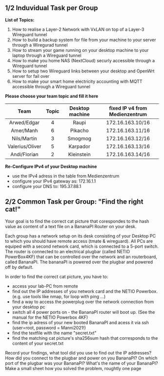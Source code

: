 ## 1/2 Induvidual Task per Group

**List of Topics:**

1. How to realise a Layer-2 Network with VxLAN on top of a Layer-3 Wireguard tunnel
2. How to build a backup system for file from your machine to your server through a Wiregurad tunnel
3. How to stream your game running on your desktop machine to your laptop through a Wireguard tunnel
4. How to make you home NAS (NextCloud) securly accessible through a Wireguard tunnel
5. How to setup two Wireguard links between your desktop and OpenWrt server for fail over
6. How to make your smart home electricity accounting with MQTT accessible through a Wireguard tunnel

**Please choose your team topic and fill it here**

|  Team 	       |   Topic   |   Desktop machine   |  fixed IP v4 from Medienzentrum
| :-------------:| :-------: | :----------------:  | :------------------------------: 
| Arwed/Edgar    | 4         |       Raupi         |   172.16.163.10/16
| Amer/Manh      | 6         |       Pikacho       |   172.16.163.11/16
| Nils/Martin    | 3         |       Smogmog       |   172.16.163.12/16
| Valerius/Oliver| 5         |       Karpador      |   172.16.163.13/16
| Andi/Florian   | 2         |       Kleinstein    |   172.16.163.14/16     

**Re-Configure IPv4 of your Desktop machine**
- use the IPv4 adress in the table from Medienzentrum
- configure your IPv4 gateway as: 172.16.1.1
- configure your DNS to: 195.37.88.1


## 2/2 Common Task per Group: "Find the right cat!"

Your goal is to find the correct cat picture that corespondes to the hash value as content of a text file on a BananaPI Router on your desk.

Each group has a network setup on its desk consisting of your Desktop PC to which you should have remote access (tmate & wireguard). 
All PCs are equiped with a second network card, which is connected to a 5-port switch. 
The router is connected to an electrical plugbar (called NETIO PowerBox4KF) that can be controlled over the network and an routerboard, called BananaPI. 
The bananaPI is powered over the plugbar and powered off by default.

In order to find the correct cat picture, you have to:

- access your lab-PC from remote
- find out the IP addresses of you network card and the NETIO Powerbox. (e.g. use tools like nmap, for loop with ping ...)
- find a way to access the powerplug over the network connection from your desktop pc
- switch all 4 power ports on - the BananaPI router will boot up. (See the manual for the NETIO Powerbox 4KF)
- find the ip adress of your new booted BananaPI and acess it via ssh (user=root, password = Manni2021!)
- find the textfile with the name "secret.txt"
- find the matching cat picture's sha256sum hash that corresponds to the content of your secret.txt

Record your findings, what tool did you use to find out the IP addresses? How did you connect to the plugbar and power on you BananaPI? 
On which port of the plugbar was your BananaPI? What's the name of your BananaPI?
Make a small sheet how you solved the problem, roughtly one page
